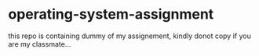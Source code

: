 # operating-system-assignment
this repo is containing dummy of my assignement, kindly donot copy if you are my classmate...
